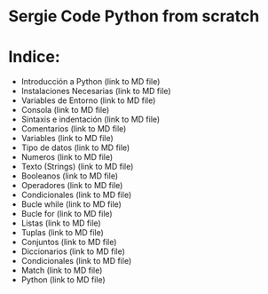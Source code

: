 # Sergie Code Python from scratch

# Indice:

 - Introducción a Python (link to MD file)
 - Instalaciones Necesarias (link to MD file)
 - Variables de Entorno (link to MD file)
 - Consola (link to MD file)
 - Sintaxis e indentación (link to MD file)
 - Comentarios (link to MD file)
 - Variables (link to MD file)
 - Tipo de datos (link to MD file)
 - Numeros (link to MD file)
 - Texto (Strings) (link to MD file)
 - Booleanos (link to MD file)
 - Operadores (link to MD file)
 - Condicionales (link to MD file)
 - Bucle while (link to MD file)
 - Bucle for (link to MD file)
 - Listas (link to MD file)
 - Tuplas (link to MD file)
 - Conjuntos (link to MD file)
 - Diccionarios (link to MD file)
 - Condicionales (link to MD file)
 - Match (link to MD file)
 - Python (link to MD file)